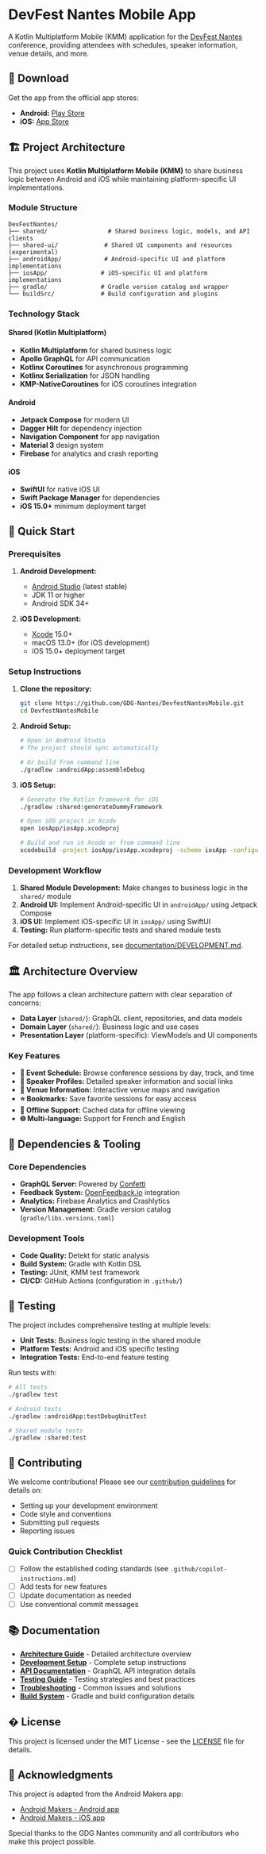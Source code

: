 # DevFest Nantes Mobile App

A Kotlin Multiplatform Mobile (KMM) application for the [DevFest Nantes](https://devfest.gdgnantes.com/) conference, providing attendees with schedules, speaker information, venue details, and more.

## 📱 Download

Get the app from the official app stores:

* **Android:** [Play Store](https://play.google.com/store/apps/details?id=com.gdgnantes.devfest.androidapp)
* **iOS:** [App Store](https://apps.apple.com/fr/app/devfest-nantes/id6443489706)

## 🏗️ Project Architecture

This project uses **Kotlin Multiplatform Mobile (KMM)** to share business logic between Android and iOS while maintaining platform-specific UI implementations.

### Module Structure

```
DevFestNantes/
├── shared/                 # Shared business logic, models, and API clients
├── shared-ui/             # Shared UI components and resources (experimental)
├── androidApp/            # Android-specific UI and platform implementations
├── iosApp/               # iOS-specific UI and platform implementations
├── gradle/               # Gradle version catalog and wrapper
└── buildSrc/             # Build configuration and plugins
```

### Technology Stack

#### Shared (Kotlin Multiplatform)
- **Kotlin Multiplatform** for shared business logic
- **Apollo GraphQL** for API communication
- **Kotlinx Coroutines** for asynchronous programming
- **Kotlinx Serialization** for JSON handling
- **KMP-NativeCoroutines** for iOS coroutines integration

#### Android
- **Jetpack Compose** for modern UI
- **Dagger Hilt** for dependency injection
- **Navigation Component** for app navigation
- **Material 3** design system
- **Firebase** for analytics and crash reporting

#### iOS
- **SwiftUI** for native iOS UI
- **Swift Package Manager** for dependencies
- **iOS 15.0+** minimum deployment target

## 🚀 Quick Start

### Prerequisites

1. **Android Development:**
   - [Android Studio](https://developer.android.com/studio) (latest stable)
   - JDK 11 or higher
   - Android SDK 34+

2. **iOS Development:**
   - [Xcode](https://developer.apple.com/xcode/) 15.0+
   - macOS 13.0+ (for iOS development)
   - iOS 15.0+ deployment target

### Setup Instructions

1. **Clone the repository:**
   ```bash
   git clone https://github.com/GDG-Nantes/DevfestNantesMobile.git
   cd DevfestNantesMobile
   ```

2. **Android Setup:**
   ```bash
   # Open in Android Studio
   # The project should sync automatically
   
   # Or build from command line
   ./gradlew :androidApp:assembleDebug
   ```

3. **iOS Setup:**
   ```bash
   # Generate the Kotlin framework for iOS
   ./gradlew :shared:generateDummyFramework
   
   # Open iOS project in Xcode
   open iosApp/iosApp.xcodeproj
   
   # Build and run in Xcode or from command line
   xcodebuild -project iosApp/iosApp.xcodeproj -scheme iosApp -configuration Debug build
   ```

### Development Workflow

1. **Shared Module Development:** Make changes to business logic in the `shared/` module
2. **Android UI:** Implement Android-specific UI in `androidApp/` using Jetpack Compose
3. **iOS UI:** Implement iOS-specific UI in `iosApp/` using SwiftUI
4. **Testing:** Run platform-specific tests and shared module tests

For detailed setup instructions, see [documentation/DEVELOPMENT.md](documentation/DEVELOPMENT.md).

## 🏛️ Architecture Overview

The app follows a clean architecture pattern with clear separation of concerns:

- **Data Layer** (`shared/`): GraphQL client, repositories, and data models
- **Domain Layer** (`shared/`): Business logic and use cases
- **Presentation Layer** (platform-specific): ViewModels and UI components

### Key Features

- **📅 Event Schedule:** Browse conference sessions by day, track, and time
- **🎤 Speaker Profiles:** Detailed speaker information and social links
- **📍 Venue Information:** Interactive venue maps and navigation
- **⭐ Bookmarks:** Save favorite sessions for easy access
- **🔄 Offline Support:** Cached data for offline viewing
- **🌐 Multi-language:** Support for French and English

## 🔧 Dependencies & Tooling

### Core Dependencies
- **GraphQL Server:** Powered by [Confetti](https://github.com/joreilly/Confetti)
- **Feedback System:** [OpenFeedback.io](https://openfeedback.io/) integration
- **Analytics:** Firebase Analytics and Crashlytics
- **Version Management:** Gradle version catalog (`gradle/libs.versions.toml`)

### Development Tools
- **Code Quality:** Detekt for static analysis
- **Build System:** Gradle with Kotlin DSL
- **Testing:** JUnit, KMM test framework
- **CI/CD:** GitHub Actions (configuration in `.github/`)

## 🧪 Testing

The project includes comprehensive testing at multiple levels:

- **Unit Tests:** Business logic testing in the shared module
- **Platform Tests:** Android and iOS specific testing
- **Integration Tests:** End-to-end feature testing

Run tests with:
```bash
# All tests
./gradlew test

# Android tests
./gradlew :androidApp:testDebugUnitTest

# Shared module tests
./gradlew :shared:test
```

## 🤝 Contributing

We welcome contributions! Please see our [contribution guidelines](CONTRIBUTING.md) for details on:

- Setting up your development environment
- Code style and conventions
- Submitting pull requests
- Reporting issues

### Quick Contribution Checklist
- [ ] Follow the established coding standards (see `.github/copilot-instructions.md`)
- [ ] Add tests for new features
- [ ] Update documentation as needed
- [ ] Use conventional commit messages

## 📚 Documentation

- **[Architecture Guide](documentation/ARCHITECTURE.md)** - Detailed architecture overview
- **[Development Setup](documentation/DEVELOPMENT.md)** - Complete setup instructions
- **[API Documentation](documentation/API.md)** - GraphQL API integration details
- **[Testing Guide](documentation/TESTING.md)** - Testing strategies and best practices
- **[Troubleshooting](documentation/TROUBLESHOOTING.md)** - Common issues and solutions
- **[Build System](documentation/BUILD.md)** - Gradle and build configuration details

## � License

This project is licensed under the MIT License - see the [LICENSE](LICENSE) file for details.

## 🙏 Acknowledgments

This project is adapted from the Android Makers app:
- [Android Makers - Android app](https://github.com/paug/AndroidMakersApp)
- [Android Makers - iOS app](https://github.com/paug/AndroidMakersApp-iOS)

Special thanks to the GDG Nantes community and all contributors who make this project possible.

